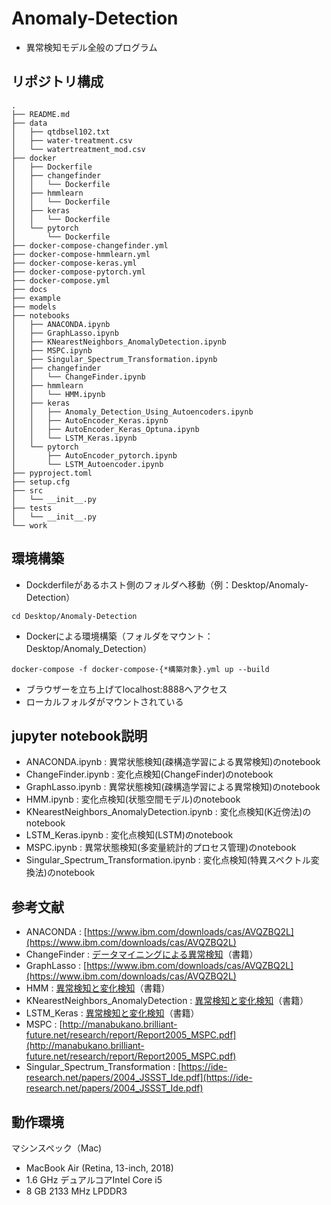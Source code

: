 # Anomaly-Detection

- 異常検知モデル全般のプログラム

## リポジトリ構成
```
.
├── README.md
├── data
│   ├── qtdbsel102.txt
│   ├── water-treatment.csv
│   └── watertreatment_mod.csv
├── docker
│   ├── Dockerfile
│   ├── changefinder
│   │   └── Dockerfile
│   ├── hmmlearn
│   │   └── Dockerfile
│   ├── keras
│   │   └── Dockerfile
│   └── pytorch
│       └── Dockerfile
├── docker-compose-changefinder.yml
├── docker-compose-hmmlearn.yml
├── docker-compose-keras.yml
├── docker-compose-pytorch.yml
├── docker-compose.yml
├── docs
├── example
├── models
├── notebooks
│   ├── ANACONDA.ipynb
│   ├── GraphLasso.ipynb
│   ├── KNearestNeighbors_AnomalyDetection.ipynb
│   ├── MSPC.ipynb
│   ├── Singular_Spectrum_Transformation.ipynb
│   ├── changefinder
│   │   └── ChangeFinder.ipynb
│   ├── hmmlearn
│   │   └── HMM.ipynb
│   ├── keras
│   │   ├── Anomaly_Detection_Using_Autoencoders.ipynb
│   │   ├── AutoEncoder_Keras.ipynb
│   │   ├── AutoEncoder_Keras_Optuna.ipynb
│   │   └── LSTM_Keras.ipynb
│   └── pytorch
│       ├── AutoEncoder_pytorch.ipynb
│       └── LSTM_Autoencoder.ipynb
├── pyproject.toml
├── setup.cfg
├── src
│   └── __init__.py
├── tests
│   └── __init__.py
└── work
```

## 環境構築

- Dockderfileがあるホスト側のフォルダへ移動（例：Desktop/Anomaly-Detection）

```
cd Desktop/Anomaly-Detection
```

- Dockerによる環境構築（フォルダをマウント：Desktop/Anomaly_Detection）

```
docker-compose -f docker-compose-{*構築対象}.yml up --build
```

- ブラウザーを立ち上げてlocalhost:8888へアクセス
- ローカルフォルダがマウントされている

## jupyter notebook説明

- ANACONDA.ipynb : 異常状態検知(疎構造学習による異常検知)のnotebook
- ChangeFinder.ipynb : 変化点検知(ChangeFinder)のnotebook
- GraphLasso.ipynb : 異常状態検知(疎構造学習による異常検知)のnotebook
- HMM.ipynb : 変化点検知(状態空間モデル)のnotebook
- KNearestNeighbors_AnomalyDetection.ipynb : 変化点検知(K近傍法)のnotebook
- LSTM_Keras.ipynb : 変化点検知(LSTM)のnotebook
- MSPC.ipynb : 異常状態検知(多変量統計的プロセス管理)のnotebook
- Singular_Spectrum_Transformation.ipynb : 変化点検知(特異スペクトル変換法)のnotebook

## 参考文献

- ANACONDA : [https://www.ibm.com/downloads/cas/AVQZBQ2L](https://www.ibm.com/downloads/cas/AVQZBQ2L)
- ChangeFinder : [データマイニングによる異常検知](https://www.amazon.co.jp/%E3%83%87%E3%83%BC%E3%82%BF%E3%83%9E%E3%82%A4%E3%83%8B%E3%83%B3%E3%82%B0%E3%81%AB%E3%82%88%E3%82%8B%E7%95%B0%E5%B8%B8%E6%A4%9C%E7%9F%A5-%E5%B1%B1%E8%A5%BF-%E5%81%A5%E5%8F%B8/dp/4320018826)（書籍）
- GraphLasso : [https://www.ibm.com/downloads/cas/AVQZBQ2L](https://www.ibm.com/downloads/cas/AVQZBQ2L)
- HMM : [異常検知と変化検知](https://www.amazon.co.jp/%E7%95%B0%E5%B8%B8%E6%A4%9C%E7%9F%A5%E3%81%A8%E5%A4%89%E5%8C%96%E6%A4%9C%E7%9F%A5-%E6%A9%9F%E6%A2%B0%E5%AD%A6%E7%BF%92%E3%83%97%E3%83%AD%E3%83%95%E3%82%A7%E3%83%83%E3%82%B7%E3%83%A7%E3%83%8A%E3%83%AB%E3%82%B7%E3%83%AA%E3%83%BC%E3%82%BA-%E4%BA%95%E6%89%8B-%E5%89%9B/dp/4061529080)（書籍）
- KNearestNeighbors_AnomalyDetection : [異常検知と変化検知](https://www.amazon.co.jp/%E7%95%B0%E5%B8%B8%E6%A4%9C%E7%9F%A5%E3%81%A8%E5%A4%89%E5%8C%96%E6%A4%9C%E7%9F%A5-%E6%A9%9F%E6%A2%B0%E5%AD%A6%E7%BF%92%E3%83%97%E3%83%AD%E3%83%95%E3%82%A7%E3%83%83%E3%82%B7%E3%83%A7%E3%83%8A%E3%83%AB%E3%82%B7%E3%83%AA%E3%83%BC%E3%82%BA-%E4%BA%95%E6%89%8B-%E5%89%9B/dp/4061529080)（書籍）
- LSTM_Keras : [異常検知と変化検知](https://www.amazon.co.jp/%E7%95%B0%E5%B8%B8%E6%A4%9C%E7%9F%A5%E3%81%A8%E5%A4%89%E5%8C%96%E6%A4%9C%E7%9F%A5-%E6%A9%9F%E6%A2%B0%E5%AD%A6%E7%BF%92%E3%83%97%E3%83%AD%E3%83%95%E3%82%A7%E3%83%83%E3%82%B7%E3%83%A7%E3%83%8A%E3%83%AB%E3%82%B7%E3%83%AA%E3%83%BC%E3%82%BA-%E4%BA%95%E6%89%8B-%E5%89%9B/dp/4061529080)（書籍）
- MSPC : [http://manabukano.brilliant-future.net/research/report/Report2005_MSPC.pdf](http://manabukano.brilliant-future.net/research/report/Report2005_MSPC.pdf)
- Singular_Spectrum_Transformation : [https://ide-research.net/papers/2004_JSSST_Ide.pdf](https://ide-research.net/papers/2004_JSSST_Ide.pdf)

## 動作環境

マシンスペック（Mac)

- MacBook Air (Retina, 13-inch, 2018)
- 1.6 GHz デュアルコアIntel Core i5
- 8 GB 2133 MHz LPDDR3
